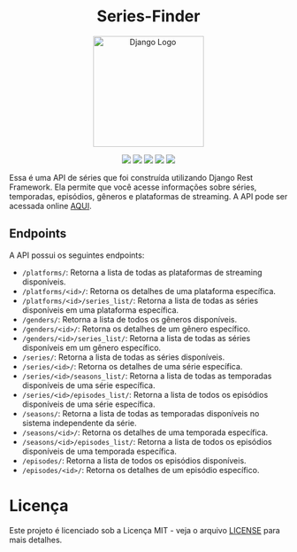 
<h1 align='center'> Series-Finder</h1>

<p align="center">
  <a href="https://www.django-rest-framework.org" target="blank"><img src="https://storage.caktusgroup.com/media/blog-images/drf-logo2.png" width="200" alt="Django Logo" /></a>
</p>

<p align="center">
  <img src="https://img.shields.io/badge/django-%23092E20.svg?style=for-the-badge&logo=django&logoColor=white"/>
  <img src="https://img.shields.io/badge/DJANGO-REST-ff1709?style=for-the-badge&logo=django&logoColor=white&color=ff1709&labelColor=gray"/>
  <img src="https://img.shields.io/badge/python-3670A0?style=for-the-badge&logo=python&logoColor=ffdd54"/>
  <img src="https://img.shields.io/badge/postgres-%23316192.svg?style=for-the-badge&logo=postgresql&logoColor=white"/>
  <img src="https://img.shields.io/badge/Render-%46E3B7.svg?style=for-the-badge&logo=render&logoColor=white"/>
</p>

Essa é uma API de séries que foi construída utilizando Django Rest Framework. Ela permite que você acesse informações sobre séries, temporadas, episódios, gêneros e plataformas de streaming. A API pode ser acessada online <a href="https://series-finder.onrender.com">AQUI</a>.

</p>

<h2>Endpoints</h2>

A API possui os seguintes endpoints:

- `/platforms/`: Retorna a lista de todas as plataformas de streaming disponíveis.
- `/platforms/<id>/`: Retorna os detalhes de uma plataforma específica.
- `/platforms/<id>/series_list/`: Retorna a lista de todas as séries disponíveis em uma plataforma específica.
- `/genders/`: Retorna a lista de todos os gêneros disponíveis.
- `/genders/<id>/`: Retorna os detalhes de um gênero específico.
- `/genders/<id>/series_list/`: Retorna a lista de todas as séries disponíveis em um gênero específico.
- `/series/`: Retorna a lista de todas as séries disponíveis.
- `/series/<id>/`: Retorna os detalhes de uma série específica.
- `/series/<id>/seasons_list/`: Retorna a lista de todas as temporadas disponíveis de uma série específica.
- `/series/<id>/episodes_list/`: Retorna a lista de todos os episódios disponíveis de uma série específica.
- `/seasons/`: Retorna a lista de todas as temporadas disponíveis no sistema independente da série.
- `/seasons/<id>/`: Retorna os detalhes de uma temporada específica.
- `/seasons/<id>/episodes_list/`: Retorna a lista de todos os episódios disponíveis de uma temporada específica.
- `/episodes/`: Retorna a lista de todos os episódios disponíveis.
- `/episodes/<id>/`: Retorna os detalhes de um episódio específico.


<h1>Licença</h1>

<p>Este projeto é licenciado sob a Licença MIT - veja o arquivo <a href="https://github.com/mts-lucas/series-finder/blob/main/LICENSE">LICENSE</a> para mais detalhes.</p>


